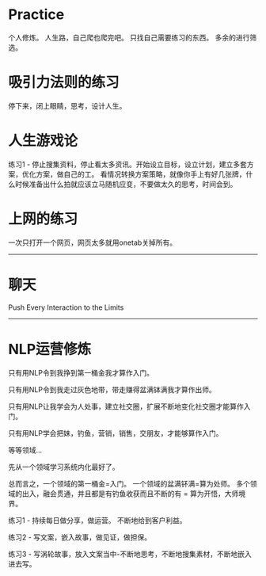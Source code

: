 # Practice
个人修炼。 人生路，自己爬也爬完吧。
只找自己需要练习的东西。 多余的进行筛选。


# 吸引力法则的练习

停下来，闭上眼睛，思考，设计人生。 

# 人生游戏论

练习1 - 停止搜集资料，停止看太多资讯。开始设立目标，设立计划，建立多套方案，优化方案，做自己的工。 看情况转换方案策略，就像你手上有好几张牌，什么时候准备出什么拍就应该立马随机应变，不要做太久的思考，时间会到。

# 上网的练习

一次只打开一个网页，网页太多就用onetab关掉所有。

---------------------------------------------

# 聊天

Push Every Interaction to the Limits

-------------------------------------------------------


# NLP运营修炼

只有用NLP令到我挣到第一桶金我才算作入门。

只有用NLP令到我走过灰色地带，带走赚得盆满钵满我才算作出师。

只有用NLP让我学会为人处事，建立社交圈，扩展不断地变化社交圈才能算作入门。

只有用NLP学会把妹，钓鱼，营销，销售，交朋友，才能够算作入门。

等等领域...

先从一个领域学习系统内化最好了。

总而言之，一个领域的第一桶金=入门。  一个领域的盆满钚满=算为处师。  多个领域的出入，融会贯通，并且都是有钓鱼收获而且不断的有 = 算为开悟，大师境界。 

练习1 - 持续每日做分享，做运营。 不断地给到客户利益。

练习2 - 写文案，嵌入故事，做见证，做担保。

练习3 - 写涡轮故事，放入文案当中-不断地思考，不断地搜集素材，不断地嵌入进去写。

